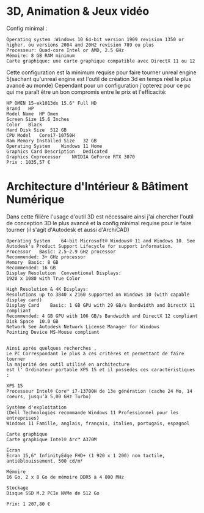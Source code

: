 # 3D, Animation & Jeux vidéo

Config minimal :

    Operating system :Windows 10 64-bit version 1909 revision 1350 or higher, ou versions 2004 and 20H2 revision 789 ou plus
    Processeur: Quad-core Intel or AMD, 2.5 GHz
    Mémoire: 8 GB RAM minimum
    Carte graphique: une carte graphique compatible avec DirectX 11 ou 12

Cette configuration est la minimum requise pour faire tourner unreal engine 5(sachant qu'unreal engine est l'outil de création 3d en temps réel le plus avancé au monde)
Cependant pour un configuration j'opterez pour ce pc qui me paraît être un bon compromis entre le prix et l'efficacité:

    HP OMEN 15-ek1013dx 15.6" Full HD    
    Brand	HP
    Model Name	HP Omen
    Screen Size	15.6 Inches
    Color	Black
    Hard Disk Size	512 GB
    CPU Model	Corei7-10750H
    Ram Memory Installed Size	32 GB
    Operating System	Windows 11 Home
    Graphics Card Description	Dedicated
    Graphics Coprocessor	NVIDIA GeForce RTX 3070
    Prix : 1035,57 €

# Architecture d'Intérieur & Bâtiment Numérique

Dans cette filière l'usage d'outil 3D est nécessaire ainsi j'ai chercher l'outil de conception 3D le plus avancé et la config minimal requise pour le faire tourner (il s'agit d'Autodesk et aussi d'ArchiCAD)

    Operating System	64-bit Microsoft® Windows® 11 and Windows 10. See Autodesk's Product Support Lifecycle for support information.
    Processor	Basic: 2.5–2.9 GHz processor
    Recommended: 3+ GHz processor
    Memory	Basic: 8 GB
    Recommended: 16 GB
    Display Resolution	Conventional Displays:
    1920 x 1080 with True Color

    High Resolution & 4K Displays:
    Resolutions up to 3840 x 2160 supported on Windows 10 (with capable display card)
    Display Card	Basic: 1 GB GPU with 29 GB/s Bandwidth and DirectX 11 compliant
    Recommended: 4 GB GPU with 106 GB/s Bandwidth and DirectX 12 compliant
    Disk Space	10.0 GB
    Network	See Autodesk Network License Manager for Windows
    Pointing Device	MS-Mouse compliant


```

Ainsi après quelques recherches ,
Le PC Correspondant le plus à ces critères et permettant de faire tourner 
la majorité des outil utilisé en architecture 
est l' Ordinateur portable XPS 15 et il possèdes ces caractéristiques :

```
    XPS 15
    Processeur Intel® Core™ i7-13700H de 13e génération (cache 24 Mo, 14 coeurs, jusqu‘à 5,00 GHz Turbo)

    Système d'exploitation
    (Dell Technologies recommande Windows 11 Professionnel pour les entreprises)
    Windows 11 Famille, anglais, français, italien, portugais, espagnol

    Carte graphique
    Carte graphique Intel® Arc™ A370M

    Écran
    Écran 15,6" InfinityEdge FHD+ (1 920 x 1 200) non tactile, antiéblouissement, 500 cd/m²

    Mémoire 
    16 Go, 2 x 8 Go de mémoire DDR5 à 4 800 MHz

    Stockage
    Disque SSD M.2 PCIe NVMe de 512 Go
    
    Prix: 1 207,80 €
